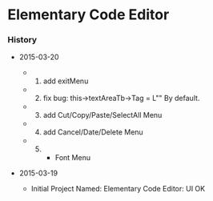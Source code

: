 # Elementary Code Editor

### History
- 2015-03-20
  - 1. add exitMenu
  - 2. fix bug: this->textAreaTb->Tag = L"" By default.
  - 3. add Cut/Copy/Paste/SelectAll Menu
  - 4. add Cancel/Date/Delete Menu
  - 5. + Font Menu

- 2015-03-19
  - Initial Project Named: Elementary Code Editor: UI OK
